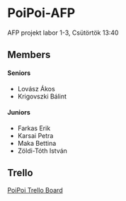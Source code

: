 # PoiPoi-AFP
AFP projekt labor 1-3, Csütörtök 13:40

## Members
#### Seniors
- Lovász Ákos
- Krigovszki Bálint

#### Juniors
- Farkas Erik
- Karsai Petra
- Maka Bettina
- Zöldi-Tóth István

## Trello
[PoiPoi Trello Board](https://trello.com/invite/b/UttzY6fz/e6c0aad4458627fc5a81b432d19fba5f/poipoi-afp)
